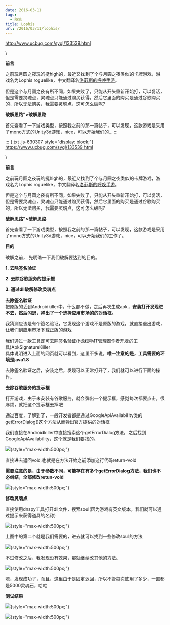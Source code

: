 ```yaml
---
date: 2016-03-11
tags:
  - 随笔
title: Lophis
url: /2016/03/11/lophis/
---
```



http://www.ucbug.com/sygl/133539.html

\

**前言**

之前玩月圆之夜玩的挺high的，最近又找到了个与月圆之夜类似的卡牌游戏，游戏名为Lophis
roguelike，中文翻译名[洛菲斯的呼唤手游](http://www.ucbug.com/sjyx/125780.html)。

但是这个与月圆之夜有所不同，如果失败了，只能从开头重新开始打，可以复活，但是需要灵魂点，灵魂点只能通过购买获得，然后它里面的购买是通过谷歌购买的，所以无法购买，我需要灵魂点，这可怎么破呢?

**破解思路\"\>破解思路**

首先查看了一下游戏类型，按照我之前的那一篇帖子，可以发现，这款游戏是采用了mono方式的Unity3d游戏，nice，可以开始我们的\...
:::

::: {.txt .js-630307 style="display: block;"}
https://www.ucbug.com/sygl/133539.html

\

**前言**

之前玩月圆之夜玩的挺high的，最近又找到了个与月圆之夜类似的卡牌游戏，游戏名为Lophis
roguelike，中文翻译名[洛菲斯的呼唤手游](https://www.ucbug.com/sjyx/125780.html)。

但是这个与月圆之夜有所不同，如果失败了，只能从开头重新开始打，可以复活，但是需要灵魂点，灵魂点只能通过购买获得，然后它里面的购买是通过谷歌购买的，所以无法购买，我需要灵魂点，这可怎么破呢?

**破解思路\"\>破解思路**

首先查看了一下游戏类型，按照我之前的那一篇帖子，可以发现，这款游戏是采用了mono方式的Unity3d游戏，nice，可以开始我们的工作了。

**目的**

破解之前， 先明确一下我们破解要达到的目的。

**1. 去除签名验证**

**2. 去除谷歌服务的提示框**

**3. 通过dll破解修改灵魂点**

**去除签名验证**\
把原版的丢到Androidkiller中，什么都不做，之后再次生成apk，**安装打开发现进不去，然后闪退，弹出了一个选择应用市场的的对话框。**

我猜测应该是有个签名验证，它发现这个游戏不是原版的游戏，就直接退出游戏，让我们到应用市场下载正版的游戏

我们通过一款工具即可去除签名验证(也就是MT管理器作者开发的工具)ApkSignatureKiller\
具体说明进入上面的网页就可以看到，这里不多说，**唯一注意的是，工具需要的环境是java1.8**

去除签名验证之后，安装之后，发现可以正常打开了，我们就可以进行下面的操作。

**去除谷歌服务的提示框**

打开游戏，由于未安装有谷歌服务，就会弹出一个提示框，感觉每次都要点击，很麻烦，就把这个提示框去掉吧

通过百度，了解到了，一般开发者都是通过GoogleApiAvailability类的getErrorDialog()这个方法从而弹出官方提供的对话框

我们直接在Androidkiller中直接搜索这个getErrorDialog方法，之后找到GoogleApiAvailability，这个就是我们要找的。

![](https://www.ucbug.com/uploads/2019/0105/20190105093354224.png){style="max-width:500px;"}

直接进去返回void,也就是在方法开始之前添加这行代码return-void

**需要注意的是，由于参数不同，可能存在有多个getErrorDialog方法，我们也不必纠结，全部修改retun-void**

![](https://www.ucbug.com/uploads/2019/0105/20190105093355446.png){style="max-width:500px;"}

**修改灵魂点**

直接使用dnspy工具打开dll文件，搜索soul(因为游戏有英文版本，我们就可以通过提示来获得道具的名称)

![](https://www.ucbug.com/uploads/2019/0105/20190105093355415.png){style="max-width:500px;"}

上图中的第二个就是我们需要的，进去就可以找到一些修改soul的方法

![](https://www.ucbug.com/uploads/2019/0105/20190105093355798.png){style="max-width:500px;"}

不过修改之后，我发现没有效果，那就继续改其他的方法。

![](https://www.ucbug.com/uploads/2019/0105/20190105093355436.png){style="max-width:500px;"}

嗯，发现成功了，而且，这里由于是固定返回，所以不管每次使用了多少，一直都是5000灵魂石，哈哈

**测试结果**

![](https://www.ucbug.com/uploads/2019/0105/20190105093356164.png){style="max-width:500px;"}

![](https://www.ucbug.com/uploads/2019/0105/20190105093356592.png){style="max-width:500px;"}